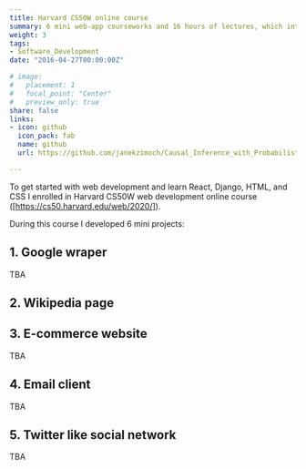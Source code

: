 ```yaml
---
title: Harvard CS50W online course
summary: 6 mini web-app courseworks and 16 hours of lectures, which introduced me to web development.
weight: 3
tags:
- Software_Development
date: "2016-04-27T00:00:00Z"

# image:
#   placement: 1
#   focal_point: "Center"
#   preview_only: true
share: false
links:
- icon: github
  icon_pack: fab
  name: github
  url: https://github.com/janekzimoch/Causal_Inference_with_Probabilistic_Modelling/blob/main/L48Project.ipynb

---
```


To get started with web development and learn React, Django, HTML, and CSS I enrolled in Harvard CS50W web development online course ([https://cs50.harvard.edu/web/2020/]). 

During this course I developed 6 mini projects:

## 1. Google wraper
TBA

## 2. Wikipedia page

## 3. E-commerce website
TBA

## 4. Email client
TBA

## 5. Twitter like social network
TBA
